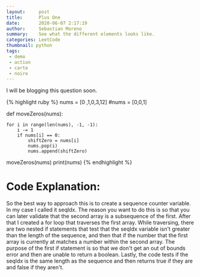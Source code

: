 ```yaml
---
layout:     post
title:      Plus One
date:       2020-06-07 2:17:19
author:     Sebastian Moreno
summary:    See what the different elements looks like.
categories: LeetCode
thumbnail: python
tags:
 - demo
 - action
 - carte
 - noire
---
```


I will be blogging this question soon.

{% highlight ruby %}
nums = [0 ,1,0,3,12]
#nums = [0,0,1]

def moveZeros(nums):

    for i in range(len(nums), -1, -1):
        i -= 1
        if nums[i] == 0:
            shiftZero = nums[i]
            nums.pop(i)
            nums.append(shiftZero)



moveZeros(nums)
print(nums)
{% endhighlight %}

# Code Explanation:
So the best way to approach this is to create a sequence counter variable. In my case I called it seqIdx. The reason you want to do this is so that you can later validate that the second array is a subsequence of the first. After that I created a for loop that traverses the first array. While traversing, there are two nested if statements that test that the seqIdx variable isn't greater than the length of the sequence, and then that if the number that the first array is currently at matches a number within the second array. The purpose of the first if statement is so that we don't get an out of bounds error and then are unable to return a boolean. Lastly, the code tests if the seqIdx is the same length as the sequence and then returns true if they are and false if they aren't.

[1]: https://leetcode.com/explore/interview/card/top-interview-questions-easy/92/array/567/
[2]: https://www.geeksforgeeks.org/backward-iteration-in-python/
